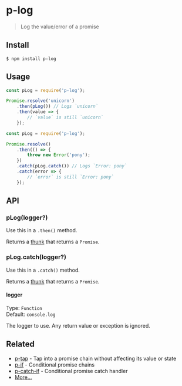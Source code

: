 # p-log

> Log the value/error of a promise

## Install

```
$ npm install p-log
```

## Usage

```js
const pLog = require('p-log');

Promise.resolve('unicorn')
	.then(pLog()) // Logs `unicorn`
	.then(value => {
		// `value` is still `unicorn`
	});
```

```js
const pLog = require('p-log');

Promise.resolve()
	.then(() => {
		throw new Error('pony');
	})
	.catch(pLog.catch()) // Logs `Error: pony`
	.catch(error => {
		// `error` is still `Error: pony`
	});
```

## API

### pLog(logger?)

Use this in a `.then()` method.

Returns a [thunk](https://en.wikipedia.org/wiki/Thunk) that returns a `Promise`.

### pLog.catch(logger?)

Use this in a `.catch()` method.

Returns a [thunk](https://en.wikipedia.org/wiki/Thunk) that returns a `Promise`.

#### logger

Type: `Function`\
Default: `console.log`

The logger to use. Any return value or exception is ignored.

## Related

- [p-tap](https://github.com/sindresorhus/p-tap) - Tap into a promise chain without affecting its value or state
- [p-if](https://github.com/sindresorhus/p-if) - Conditional promise chains
- [p-catch-if](https://github.com/sindresorhus/p-catch-if) - Conditional promise catch handler
- [More…](https://github.com/sindresorhus/promise-fun)
